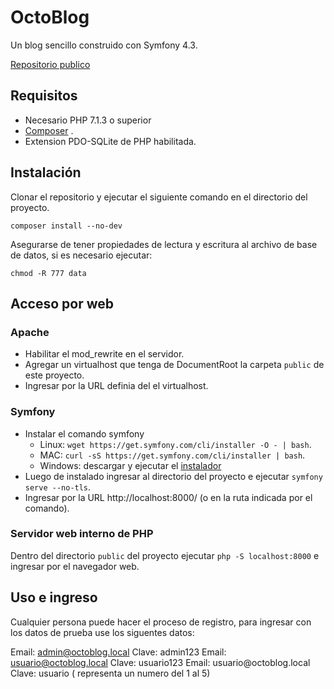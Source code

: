 # OctoBlog

Un blog sencillo construido con Symfony 4.3.

[Repositorio publico](https://github.com/DIOHz0r/octoblog)

## Requisitos

* Necesario PHP 7.1.3 o superior
* [Composer](https://getcomposer.org) .
* Extension PDO-SQLite de PHP habilitada.

## Instalación

Clonar el repositorio y ejecutar el siguiente comando en el directorio del proyecto.

```composer install --no-dev``` 

Asegurarse de tener propiedades de lectura y escritura al archivo de base de datos, si es necesario ejecutar:

```chmod -R 777 data```

## Acceso por web

### Apache

* Habilitar el mod_rewrite en el servidor. 
* Agregar un virtualhost que tenga de DocumentRoot la carpeta ```public``` de este proyecto. 
* Ingresar por la URL definia del el virtualhost.

### Symfony

* Instalar el comando symfony
    * Linux: ```wget https://get.symfony.com/cli/installer -O - | bash```.
    * MAC: ```curl -sS https://get.symfony.com/cli/installer | bash```.
    * Windows: descargar y ejecutar el [instalador](https://get.symfony.com/cli/setup.exe)
* Luego de instalado ingresar al directorio del proyecto e ejecutar ```symfony serve --no-tls```.
* Ingresar por la URL http://localhost:8000/ (o en la ruta indicada por el comando).

### Servidor web interno de PHP

Dentro del directorio ```public``` del proyecto ejecutar ```php -S localhost:8000``` e ingresar por el navegador web.

## Uso e ingreso 

Cualquier persona puede hacer el proceso de registro, para ingresar con los datos de prueba use los siguentes datos:

Email: admin@octoblog.local Clave: admin123
Email: usuario@octoblog.local Clave: usuario123
Email: usuario<N>@octoblog.local Clave: usuario<N> (<N> representa un numero del 1 al 5)